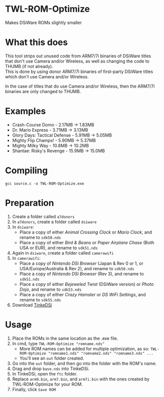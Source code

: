 # TWL-ROM-Optimize
Makes DSiWare ROMs slightly smaller

# What this does
This tool strips out unused code from ARM7/7i binaries of DSiWare titles that don't use Camera and/or Wireless, as well as changing the code to THUMB (if not already).     
This is done by using donor ARM7/7i binaries of first-party DSiWare titles which don't use Camera and/or Wireless.

In the case of titles that do use Camera and/or Wireless, then the ARM7/7i binaries are only changed to THUMB.

# Examples
- Crash-Course Domo - 2.17MB -> 1.83MB
- Dr. Mario Express - 3.71MB -> 3.13MB
- Glory Days: Tactical Defense - 5.91MB -> 5.05MB
- Mighty Flip Champs! - 5.90MB -> 5.37MB
- Mighty Milky Way - 10.8MB -> 10.2MB
- Shantae: Risky's Revenge - 15.9MB -> 15.0MB

# Compiling
`gcc source.c -o TWL-ROM-Optimize.exe`

# Preparation
1. Create a folder called `a7donors`
2. In `a7donors`, create a folder called `dsiware`
3. In `dsiware`:
     - Place a copy of either *Animal Crossing Clock* or *Mario Clock*, and rename to `sdk50.nds`
     - Place a copy of either *Bird & Beans* or *Paper Airplane Chase* (Both USA or EUR), and rename to `sdk51.nds`
4. Again in `dsiware`, create a folder called `camerawifi`
5. In `camerawifi`:
     - Place a copy of *Nintendo DSi Browser* (Japan & Rev 0 or 1, or USA/Europe/Australia & Rev 2), and rename to `sdk50.nds`
     - Place a copy of *Nintendo DSi Browser* (Rev 3), and rename to `sdk51.nds`
     - Place a copy of either *Bejeweled Twist* (DSiWare version) or *Photo Dojo*, and rename to `sdk53.nds`
     - Place a copy of either *Crazy Hamster* or *DS WiFi Settings*, and rename to `sdk55.nds`
6. Download [TinkeDSi](https://github.com/R-YaTian/TinkeDSi/releases)

# Usage
1. Place the ROMs in the same location as the .exe file.
2. In cmd, type `TWL-ROM-Optimize "romname.nds"`
     - More ROM names can be added for multiple optimization, as so: `TWL-ROM-Optimize "romname1.nds" "romname2.nds" "romname3.nds" ...`
     - You'll see an `out` folder created.
3. Go into the `out` folder, and then go into the folder with the ROM's name.
4. Drag and drop `base.nds` into TinkeDSi.
5. In TinkeDSi, open the `ftc` folder.
6. Replace `arm9.bin`, `arm7.bin`, and `arm7i.bin` with the ones created by TWL-ROM-Optimize for your ROM.
7. Finally, click `Save ROM`
